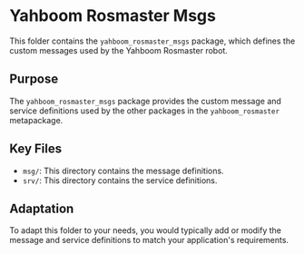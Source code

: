 # Yahboom Rosmaster Msgs

This folder contains the `yahboom_rosmaster_msgs` package, which defines the custom messages used by the Yahboom Rosmaster robot.

## Purpose

The `yahboom_rosmaster_msgs` package provides the custom message and service definitions used by the other packages in the `yahboom_rosmaster` metapackage.

## Key Files

- `msg/`: This directory contains the message definitions.
- `srv/`: This directory contains the service definitions.

## Adaptation

To adapt this folder to your needs, you would typically add or modify the message and service definitions to match your application's requirements.
